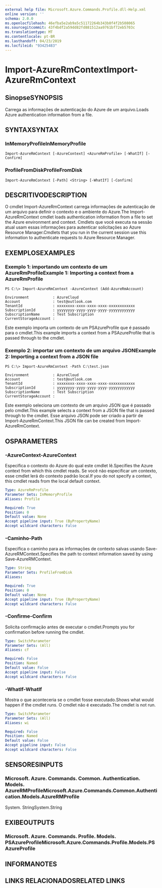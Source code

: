 ```yaml
---
external help file: Microsoft.Azure.Commands.Profile.dll-Help.xml
online version: ''
schema: 2.0.0
ms.openlocfilehash: 46efba5e2ab9a5c51172264b343b0f4f2b508065
ms.sourcegitcommit: 43f4bdf2a59dd82fd881512aa9761bf72eb5703c
ms.translationtype: MT
ms.contentlocale: pt-BR
ms.lasthandoff: 04/23/2019
ms.locfileid: "93425483"
---
```

# <span data-ttu-id="324f6-101">Import-AzureRmContext</span><span class="sxs-lookup"><span data-stu-id="324f6-101">Import-AzureRmContext</span></span>

## <span data-ttu-id="324f6-102">Sinopse</span><span class="sxs-lookup"><span data-stu-id="324f6-102">SYNOPSIS</span></span>
<span data-ttu-id="324f6-103">Carrega as informações de autenticação do Azure de um arquivo.</span><span class="sxs-lookup"><span data-stu-id="324f6-103">Loads Azure authentication information from a file.</span></span>

## <span data-ttu-id="324f6-104">SYNTAX</span><span class="sxs-lookup"><span data-stu-id="324f6-104">SYNTAX</span></span>

### <span data-ttu-id="324f6-105">InMemoryProfile</span><span class="sxs-lookup"><span data-stu-id="324f6-105">InMemoryProfile</span></span>
```
Import-AzureRmContext [-AzureContext] <AzureRmProfile> [-WhatIf] [-Confirm]
```

### <span data-ttu-id="324f6-106">ProfileFromDisk</span><span class="sxs-lookup"><span data-stu-id="324f6-106">ProfileFromDisk</span></span>
```
Import-AzureRmContext [-Path] <String> [-WhatIf] [-Confirm]
```

## <span data-ttu-id="324f6-107">DESCRITIVO</span><span class="sxs-lookup"><span data-stu-id="324f6-107">DESCRIPTION</span></span>
<span data-ttu-id="324f6-108">O cmdlet Import-AzureRmContext carrega informações de autenticação de um arquivo para definir o contexto e o ambiente do Azure.</span><span class="sxs-lookup"><span data-stu-id="324f6-108">The Import-AzureRmContext cmdlet loads authentication information from a file to set the Azure environment and context.</span></span>
<span data-ttu-id="324f6-109">Cmdlets que você executa na sessão atual usam essas informações para autenticar solicitações ao Azure Resource Manager.</span><span class="sxs-lookup"><span data-stu-id="324f6-109">Cmdlets that you run in the current session use this information to authenticate requests to Azure Resource Manager.</span></span>

## <span data-ttu-id="324f6-110">EXEMPLOS</span><span class="sxs-lookup"><span data-stu-id="324f6-110">EXAMPLES</span></span>

### <span data-ttu-id="324f6-111">Exemplo 1: importando um contexto de um AzureRmProfile</span><span class="sxs-lookup"><span data-stu-id="324f6-111">Example 1: Importing a context from a AzureRmProfile</span></span>
```
PS C:\> Import-AzureRmContext -AzureContext (Add-AzureRmAccount)

Environment           : AzureCloud
Account               : test@outlook.com
TenantId              : xxxxxxxx-xxxx-xxxx-xxxx-xxxxxxxxxxxx
SubscriptionId        : yyyyyyyy-yyyy-yyyy-yyyy-yyyyyyyyyyyy
SubscriptionName      : Test Subscription
CurrentStorageAccount :
```

<span data-ttu-id="324f6-112">Este exemplo importa um contexto de um PSAzureProfile que é passado para o cmdlet.</span><span class="sxs-lookup"><span data-stu-id="324f6-112">This example imports a context from a PSAzureProfile that is passed through to the cmdlet.</span></span>

### <span data-ttu-id="324f6-113">Exemplo 2: importar um contexto de um arquivo JSON</span><span class="sxs-lookup"><span data-stu-id="324f6-113">Example 2: Importing a context from a JSON file</span></span>
```
PS C:\> Import-AzureRmContext -Path C:\test.json

Environment           : AzureCloud
Account               : test@outlook.com
TenantId              : xxxxxxxx-xxxx-xxxx-xxxx-xxxxxxxxxxxx
SubscriptionId        : yyyyyyyy-yyyy-yyyy-yyyy-yyyyyyyyyyyy
SubscriptionName      : Test Subscription
CurrentStorageAccount :
```

<span data-ttu-id="324f6-114">Este exemplo seleciona um contexto de um arquivo JSON que é passado pelo cmdlet.</span><span class="sxs-lookup"><span data-stu-id="324f6-114">This example selects a context from a JSON file that is passed through to the cmdlet.</span></span>
<span data-ttu-id="324f6-115">Esse arquivo JSON pode ser criado a partir de Import-AzureRmContext.</span><span class="sxs-lookup"><span data-stu-id="324f6-115">This JSON file can be created from Import-AzureRmContext.</span></span>

## <span data-ttu-id="324f6-116">OS</span><span class="sxs-lookup"><span data-stu-id="324f6-116">PARAMETERS</span></span>

### <span data-ttu-id="324f6-117">-AzureContext</span><span class="sxs-lookup"><span data-stu-id="324f6-117">-AzureContext</span></span>
<span data-ttu-id="324f6-118">Especifica o contexto do Azure do qual este cmdlet lê.</span><span class="sxs-lookup"><span data-stu-id="324f6-118">Specifies the Azure context from which this cmdlet reads.</span></span>
<span data-ttu-id="324f6-119">Se você não especificar um contexto, esse cmdlet lerá do contexto padrão local.</span><span class="sxs-lookup"><span data-stu-id="324f6-119">If you do not specify a context, this cmdlet reads from the local default context.</span></span>

```yaml
Type: AzureRmProfile
Parameter Sets: InMemoryProfile
Aliases: Profile

Required: True
Position: 0
Default value: None
Accept pipeline input: True (ByPropertyName)
Accept wildcard characters: False
```

### <span data-ttu-id="324f6-120">-Caminho</span><span class="sxs-lookup"><span data-stu-id="324f6-120">-Path</span></span>
<span data-ttu-id="324f6-121">Especifica o caminho para as informações de contexto salvas usando Save-AzureRMContext.</span><span class="sxs-lookup"><span data-stu-id="324f6-121">Specifies the path to context information saved by using Save-AzureRMContext.</span></span>

```yaml
Type: String
Parameter Sets: ProfileFromDisk
Aliases: 

Required: True
Position: 0
Default value: None
Accept pipeline input: True (ByPropertyName)
Accept wildcard characters: False
```

### <span data-ttu-id="324f6-122">-Confirme</span><span class="sxs-lookup"><span data-stu-id="324f6-122">-Confirm</span></span>
<span data-ttu-id="324f6-123">Solicita confirmação antes de executar o cmdlet.</span><span class="sxs-lookup"><span data-stu-id="324f6-123">Prompts you for confirmation before running the cmdlet.</span></span>

```yaml
Type: SwitchParameter
Parameter Sets: (All)
Aliases: cf

Required: False
Position: Named
Default value: False
Accept pipeline input: False
Accept wildcard characters: False
```

### <span data-ttu-id="324f6-124">-WhatIf</span><span class="sxs-lookup"><span data-stu-id="324f6-124">-WhatIf</span></span>
<span data-ttu-id="324f6-125">Mostra o que aconteceria se o cmdlet fosse executado.</span><span class="sxs-lookup"><span data-stu-id="324f6-125">Shows what would happen if the cmdlet runs.</span></span>
<span data-ttu-id="324f6-126">O cmdlet não é executado.</span><span class="sxs-lookup"><span data-stu-id="324f6-126">The cmdlet is not run.</span></span>

```yaml
Type: SwitchParameter
Parameter Sets: (All)
Aliases: wi

Required: False
Position: Named
Default value: False
Accept pipeline input: False
Accept wildcard characters: False
```

## <span data-ttu-id="324f6-127">SENSORES</span><span class="sxs-lookup"><span data-stu-id="324f6-127">INPUTS</span></span>

### <span data-ttu-id="324f6-128">Microsoft. Azure. Commands. Common. Authentication. Models. AzureRMProfile</span><span class="sxs-lookup"><span data-stu-id="324f6-128">Microsoft.Azure.Commands.Common.Authentication.Models.AzureRMProfile</span></span>
<span data-ttu-id="324f6-129">System. String</span><span class="sxs-lookup"><span data-stu-id="324f6-129">System.String</span></span>

## <span data-ttu-id="324f6-130">EXIBE</span><span class="sxs-lookup"><span data-stu-id="324f6-130">OUTPUTS</span></span>

### <span data-ttu-id="324f6-131">Microsoft. Azure. Commands. Profile. Models. PSAzureProfile</span><span class="sxs-lookup"><span data-stu-id="324f6-131">Microsoft.Azure.Commands.Profile.Models.PSAzureProfile</span></span>

## <span data-ttu-id="324f6-132">INFORMA</span><span class="sxs-lookup"><span data-stu-id="324f6-132">NOTES</span></span>

## <span data-ttu-id="324f6-133">LINKS RELACIONADOS</span><span class="sxs-lookup"><span data-stu-id="324f6-133">RELATED LINKS</span></span>

